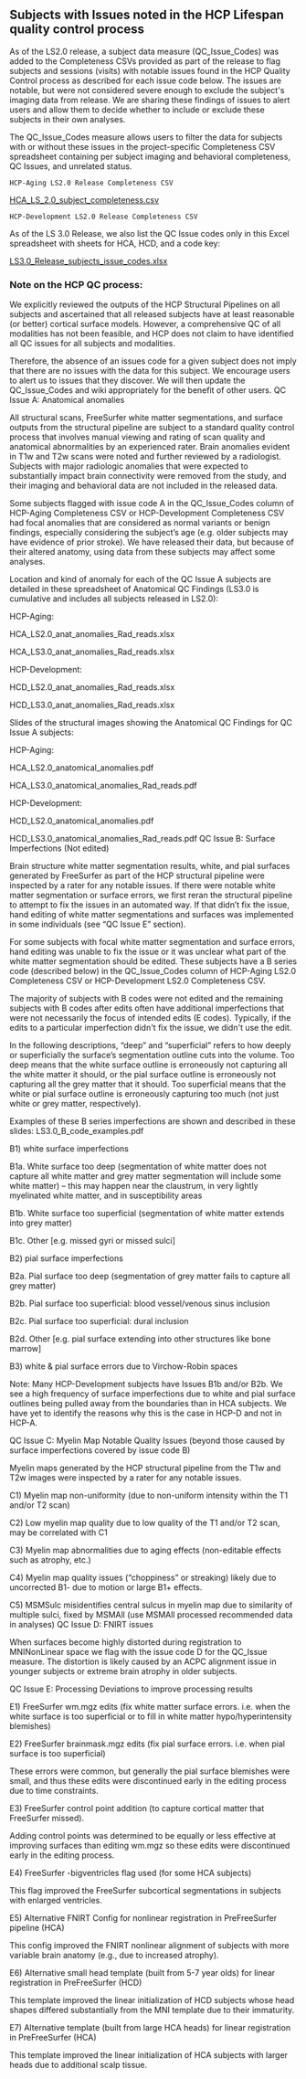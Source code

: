## Subjects with Issues noted in the HCP Lifespan quality control process

As of the LS2.0 release, a subject data measure (QC_Issue_Codes) was added to the Completeness CSVs provided as part of the release to flag subjects and sessions (visits) with notable issues found in the HCP Quality Control process as described for each issue code below.  The issues are notable, but were not considered severe enough to exclude the subject's imaging data from release. We are sharing these findings of issues to alert users and allow them to decide whether to include or exclude these subjects in their own analyses.  

The QC_Issue_Codes measure allows users to filter the data for subjects with or without these issues in the project-specific Completeness CSV spreadsheet containing per subject imaging and behavioral completeness, QC Issues, and unrelated status.

    HCP-Aging LS2.0 Release Completeness CSV 

[HCA_LS_2.0_subject_completeness.csv](https://github.com/jese11/HCP-wiki-public/files/13905886/HCA_LS_2.0_subject_completeness.csv)

    HCP-Development LS2.0 Release Completeness CSV

As of the LS 3.0 Release, we also list the QC Issue codes only in this Excel spreadsheet with sheets for HCA, HCD, and a code key:

[LS3.0_Release_subjects_issue_codes.xlsx](https://github.com/jese11/HCP-wiki-public/files/13905816/LS3.0_Release_subjects_issue_codes.xlsx)


### Note on the HCP QC process:

We explicitly reviewed the outputs of the HCP Structural Pipelines on all subjects and ascertained that all released subjects have at least reasonable (or better) cortical surface models. However, a comprehensive QC of all modalities has not been feasible, and HCP does not claim to have identified all QC issues for all subjects and modalities.  

Therefore, the absence of an issues code for a given subject does not imply that there are no issues with the data for this subject. We encourage users to alert us to issues that they discover.  We will then update the QC_Issue_Codes and wiki appropriately for the benefit of other users.
QC Issue A: Anatomical anomalies

All structural scans, FreeSurfer white matter segmentations, and surface outputs from the structural pipeline are subject to a standard quality control process that involves manual viewing and rating of scan quality and anatomical abnormalities by an experienced rater. Brain anomalies evident in T1w and T2w scans were noted and further reviewed by a radiologist. Subjects with major radiologic anomalies that were expected to substantially impact brain connectivity were removed from the study, and their imaging and behavioral data are not included in the released data. 

Some subjects flagged with issue code A in the QC_Issue_Codes column of HCP-Aging Completeness CSV or HCP-Development Completeness CSV had focal anomalies that are considered as normal variants or benign findings, especially considering the subject’s age (e.g. older subjects may have evidence of prior stroke). We have released their data, but because of their altered anatomy, using data from these subjects may affect some analyses. 

Location and kind of anomaly for each of the QC Issue A subjects are detailed in these spreadsheet of Anatomical QC Findings (LS3.0 is cumulative and includes all subjects released in LS2.0):

HCP-Aging:

HCA_LS2.0_anat_anomalies_Rad_reads.xlsx

HCA_LS3.0_anat_anomalies_Rad_reads.xlsx

HCP-Development:

HCD_LS2.0_anat_anomalies_Rad_reads.xlsx

HCD_LS3.0_anat_anomalies_Rad_reads.xlsx

Slides of the structural images showing the Anatomical QC Findings for QC Issue A subjects: 

HCP-Aging:

HCA_LS2.0_anatomical_anomalies.pdf

HCA_LS3.0_anatomical_anomalies_Rad_reads.pdf

HCP-Development:

HCD_LS2.0_anatomical_anomalies.pdf

HCD_LS3.0_anatomical_anomalies_Rad_reads.pdf
QC Issue B: Surface Imperfections (Not edited)

Brain structure white matter segmentation results, white, and pial surfaces generated by FreeSurfer as part of the HCP structural pipeline were inspected by a rater for any notable issues. If there were notable white matter segmentation or surface errors, we first reran the structural pipeline to attempt to fix the issues in an automated way. If that didn’t fix the issue, hand editing of white matter segmentations and surfaces was implemented in some individuals (see “QC Issue E” section).

For some subjects with focal white matter segmentation and surface errors, hand editing was unable to fix the issue or it was unclear what part of the white matter segmentation should be edited.  These subjects have a B series code (described below) in the QC_Issue_Codes column of HCP-Aging LS2.0 Completeness CSV or HCP-Development LS2.0 Completeness CSV.

The majority of subjects with B codes were not edited and the remaining subjects with B codes after edits often have additional imperfections that were not necessarily the focus of intended edits (E codes). Typically, if the edits to a particular imperfection didn't fix the issue, we didn't use the edit.

In the following descriptions, “deep” and “superficial” refers to how deeply or superficially the surface’s segmentation outline cuts into the volume. Too deep means that the white surface outline is erroneously not capturing all the white matter it should, or the pial surface outline is erroneously not capturing all the grey matter that it should. Too superficial means that the white or pial surface outline is erroneously capturing too much (not just white or grey matter, respectively).

Examples of these B series imperfections are shown and described in these slides: LS3.0_B_code_examples.pdf


B1) white surface imperfections

B1a. White surface too deep (segmentation of white matter does not capture all white matter and grey matter segmentation will include some white matter) – this may happen near the claustrum, in very lightly myelinated white matter, and in susceptibility areas

B1b. White surface too superficial (segmentation of white matter extends into grey matter)

B1c. Other [e.g. missed gyri or missed sulci]

B2) pial surface imperfections

B2a. Pial surface too deep (segmentation of grey matter fails to capture all grey matter)

B2b. Pial surface too superficial: blood vessel/venous sinus inclusion

B2c. Pial surface too superficial: dural inclusion

B2d. Other [e.g. pial surface extending into other structures like bone marrow] 

B3) white & pial surface errors due to Virchow-Robin spaces


Note: Many HCP-Development subjects have Issues B1b and/or B2b. We see a high frequency of surface imperfections due to white and pial surface outlines being pulled away from the boundaries than in HCA subjects. We have yet to identify the reasons why this is the case in HCP-D and not in HCP-A.


QC Issue C: Myelin Map Notable Quality Issues (beyond those caused by surface imperfections covered by issue code B)

Myelin maps generated by the HCP structural pipeline from the T1w and T2w images were inspected by a rater for any notable issues. 

C1) Myelin map non-uniformity (due to non-uniform intensity within the T1 and/or T2 scan)

C2) Low myelin map quality due to low quality of the T1 and/or T2 scan, may be correlated with C1 

C3) Myelin map abnormalities due to aging effects (non-editable effects such as atrophy, etc.)

C4) Myelin map quality issues (“choppiness” or streaking) likely due to uncorrected B1- due to motion or large B1+ effects. 

C5) MSMSulc misidentifies central sulcus in myelin map due to similarity of multiple sulci, fixed by MSMAll (use MSMAll processed recommended data in analyses)
QC Issue D: FNIRT issues 

When surfaces become highly distorted during registration to MNINonLinear space we flag with the issue code D for the QC_Issue measure. The distortion is likely caused by an ACPC alignment issue in younger subjects or extreme brain atrophy in older subjects. 


QC Issue E: Processing Deviations to improve processing results

E1) FreeSurfer wm.mgz edits (fix white matter surface errors. i.e. when the white surface is too superficial or to fill in white matter hypo/hyperintensity blemishes) 

E2) FreeSurfer brainmask.mgz edits (fix pial surface errors. i.e. when pial surface is too superficial)  

These errors were common, but generally the pial surface blemishes were small, and thus these edits were discontinued early in the editing process due to time constraints.

E3) FreeSurfer control point addition (to capture cortical matter that FreeSurfer missed).  

Adding control points was determined to be equally or less effective at improving surfaces than editing wm.mgz so these edits were discontinued early in the editing process. 

E4) FreeSurfer -bigventricles flag used (for some HCA subjects)

This flag improved the FreeSurfer subcortical segmentations in subjects with enlarged ventricles.

E5) Alternative FNIRT Config for nonlinear registration in PreFreeSurfer pipeline (HCA)

This config improved the FNIRT nonlinear alignment of subjects with more variable brain anatomy (e.g., due to increased atrophy). 

E6) Alternative small head template (built from 5-7 year olds) for linear registration in PreFreeSurfer (HCD)

This template improved the linear initialization of HCD subjects whose head shapes differed substantially from the MNI template due to their immaturity.

E7) Alternative template (built from large HCA heads) for linear registration in PreFreeSurfer (HCA)

This template improved the linear initialization of HCA subjects with larger heads due to additional scalp tissue.

